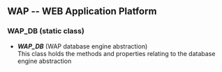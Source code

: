 WAP -- WEB Application Platform
-------------------------------

### WAP_DB (static class)

* <b><i>WAP_DB</i></b> (WAP database engine abstraction) <br/>
This class holds the methods and properties relating to the database engine abstraction
